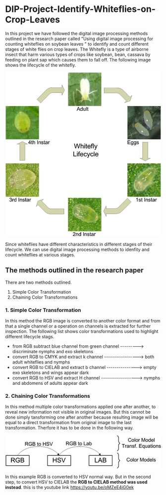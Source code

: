 # DIP-Project-Identify-Whiteflies-on-Crop-Leaves

In this project we have followed the digital image processing methods outlined in the research paper called "Using digital image processing for counting whiteflies on soybean leaves " to identify and count different stages of white flies on crop leaves.    The Whitefly is a type of airborne insect that harm various types of crops like soybean, bean, cassava by feeding on plant sap which causes them to fall off. The following image shows the lifecycle of the whitefly.

![whitefly_stages](whitefly_stages.jpg)  

Since whiteflies have different characteristics in different stages of their lifecycle. We can use digital image processing methods to idenfity and count whiteflies at various stages.

## The methods outlined in the research paper
There are two methods outlined.
1. Simple Color Transformation  
2. Chaining Color Transformations

### 1. Simple Color Transformation
In this method the RGB image is converted to another color format and from that a single channel or a operation on channels is extracted for further inspection. The following list shows color transformations used to highlight different lifecycle stags.

- from RGB subtract blue channel from green channel ---------> discriminate nymphs and exo skeletons
- convert RGB to CMYK and extract k channel -----------------> both adult whiteflies and nymphs
- convert RGB to CIELAB and extract b channel ---------------> empty exo skeletons and wings appear dark
- convert RGB to HSV and extract H channel ------------------> nymphs and abdomens of adults appear dark

### 2. Chaining Color Transformations
In this method multiple color transformations applied one after another, to reveal new information not visible in original images.
But this cannot be done simply tansforming one after another because resulting image will be equal to a direct transformation from original image to the last transformation.
Therfore it has to be done in the following way.

![how_to_transform](how_to_transform.jpg)  

In this example RGB is converted to HSV normal way. But in the second step, to convert HSV to CIELAB the **RGB to CIELAB method was used instead**.
this is the youtube link  https://youtu.be/oMZeE4iG0ek
 
